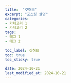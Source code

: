 ```yaml
---
title:  "깃허브"
excerpt: "포스팅 설명"
categories: 
- 카테고리 1
- 카테고리 2
tags:
- 태그 1
- 태그 2
 
toc_label: 깃허브
toc: true
toc_sticky: true
 
date: 2024-10-21
last_modified_at: 2024-10-21
---
```

